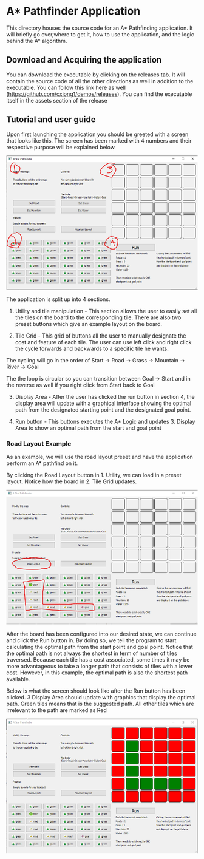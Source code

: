 # A* Pathfinder Application

This directory houses the source code for an A* Pathfinding application. It will briefly go 
over,where to get it, how to use the application, and the logic behind the A* algorithm.


## Download and Acquiring the application
You can download the executable by clicking on the releases tab. It will contain the source
code of all the other directions as well in addition to the executable. You can follow
this link here as well (https://github.com/cxiong1/demos/releases). You can find the 
executable itself in the assets section of the release

## Tutorial and user guide

Upon first launching the application you should be greeted with a screen that looks like this.
The screen has been marked with 4 numbers and their respective purpose will be 
explained below.

![start screen](readmeimgs/start.png)

The application is split up into 4 sections.

1. Utility and tile manipulation - This section allows the user to easily set all the tiles 
on the board to the corresponding tile. There are also two preset buttons which give an example
layout on the board.

2. Tile Grid - This grid of buttons all the user to manually designate the cost and feature
of each tile. The user can use left click and right click the cycle forwards and backwards
to a specific tile he wants. 

The cycling will go in the order of Start -> Road -> Grass -> Mountain -> River -> Goal

The the loop is circular so you can transition between Goal -> Start and in the reverse
as well if you right click from Start back to Goal

3. Display Area - After the user has clicked the run button in section 4, the display area
will update with a graphical interface showing the optimal path from the designated starting 
point and the designated goal point. 

4. Run button - This buttons executes the A* Logic and updates 3. Display Area to show 
an optimal path from the start and goal point

### Road Layout Example

As an example, we will use the road layout preset and have the application perform an A*
pathfind on it.

By clicking the Road Layout button in 1. Utility, we can load in a preset layout. Notice how the board in 
2. Tile Grid updates. 

![road layout](readmeimgs/roadlayout.png)

After the board has been configured into our desired state, we can continue and click the Run button in. By doing so,
we tell the program to start calculating the optimal path from the start point and goal point. Notice that the optimal path 
is not always the shortest in term of number of tiles traversed. Because each tile has a cost associated, some times 
it may be more advantageous to take a longer path that consists of tiles with a lower cost. However, in this example,
the optimal path is also the shortest path available.

Below is what the screen should look like after the Run button has been clicked. 3 Display Area should update with
graphics that display the optimal path. Green tiles means that is the suggested path. All other tiles which are irrelevant
to the path are marked as Red

![road executed](readmeimgs/roadexecuted.png)

